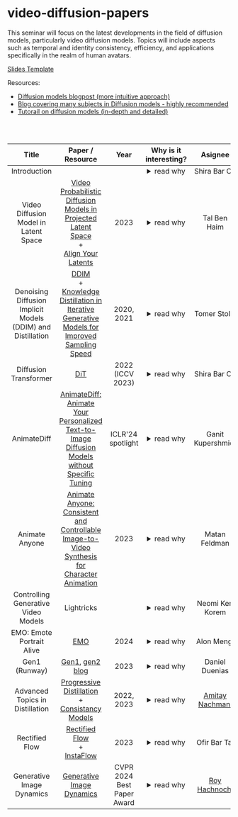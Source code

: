 # video-diffusion-papers
This seminar will focus on the latest developments in the field of diffusion models, particularly video diffusion models. Topics will include aspects such as temporal and identity consistency, efficiency, and applications specifically in the realm of human avatars.

[Slides Template](https://docs.google.com/presentation/d/1ZuFepQjEWgJRPAHN6Ev0tEGTCUb1k2e6qBYnSDnmzDI/edit?usp=sharing)

Resources:
<br>
- [Diffusion models blogpost (more intuitive approach)](https://iclr-blogposts.github.io/2024/blog/diffusion-theory-from-scratch/)
- [Blog covering many subjects in Diffusion models - highly recommended](https://sander.ai/)
- [Tutorail on diffusion models (in-depth and detailed)](https://arxiv.org/pdf/2403.18103)
<br>
<br>

| Title | Paper / Resource | Year | Why is it interesting? |          Asignee          | Recording | Slides
|:---:|:---:|:---:|:---:|:-------------------------:|:---:|:---:|
|Introduction||| <details><summary>read why</summary>Review of key concepts from our previous seminar, followed by a brief overview the new seminar</details> |       Shira Bar On        |[zoom](https://us02web.zoom.us/rec/share/ZAulhoMpQaWp-BOc3wNwYMJ62ocejrQBLoAjFkXt0ti4R5-cP_eMU3E4kNcB2Wb_.PLRAaW3YOh64uu9T)(^gr9RV*^)|[slides](https://docs.google.com/presentation/d/19J0melyX7DEN9HMQLEGHouVIdvGmNrHALqKDik-HgUQ/edit?usp=sharing) |
|Video Diffusion Model in Latent Space|[Video Probabilistic Diffusion Models in Projected Latent Space](https://arxiv.org/abs/2302.07685)<br>+<br>[Align Your Latents](https://arxiv.org/abs/2304.08818)|2023| <details><summary>read why</summary>Example of two different approaches for Video Latent Diffusion Models</details> |       Tal Ben Haim        |[zoom](https://us02web.zoom.us/rec/share/e7CgB-rYnz9qjN5Jroufs55lxJjSM_O8z42idmKUv31H8hdknNeRJ9bcLM_WU84Y.XNnpeFhdbVNCYY20)(mQe@N2^0)|[slides](https://docs.google.com/presentation/d/1asvEZyRZZ9gR_-aFu8EaYUma6EaPv2qwef9co9P7b18/edit?usp=sharing) |
|Denoising Diffusion Implicit Models (DDIM) and Distillation|[DDIM](https://arxiv.org/abs/2010.02502)<br>+<br>[Knowledge Distillation in Iterative Generative Models for Improved Sampling Speed](https://arxiv.org/abs/2101.02388)|2020, 2021| <details><summary>read why</summary>DDIM: paper introducing deterministic sampling, distillation paper lowers the number of sampling steps to one by building on this concept</details> |       Tomer Stolik        |[zoom](https://us02web.zoom.us/rec/share/f_OXEOfKlq3BxRMNUfr6yNW56aL_Lf5aw68ouX2fPe_nImLkGnc3O5dvqrpEmsWQ.usYNx3kU1hqNF-Ly)(Dha$Ue7&)|[slides](https://docs.google.com/presentation/d/1ADU-N3EU3kzqu6X41c3z1agkBLL1bpEXb1k42EAh55M/edit?usp=sharing) |
|Diffusion Transformer|[DiT](https://arxiv.org/abs/2212.09748)|2022 (ICCV 2023)| <details><summary>read why</summary>Replacing the Unet base of the diffusion model with Transformer base, which improves results and the condition control</details> |Shira Bar On|[zoom](https://us02web.zoom.us/rec/share/ukUtCIlnqVFs5oVt315z8dj1RZil5BOCTKnagK6q7QMzo5D7T8oSLJuWwh9XvGPl.VmceGPixwvHey1Zu)(?g16iHvN)|[slides](https://docs.google.com/presentation/d/1ff8LmTMbj8Rg_nTD2-ZeN-vxvZh26FgfrjMsgv_ycMw/edit?usp=sharing) |
|AnimateDiff|[AnimateDiff: Animate Your Personalized Text-to-Image Diffusion Models without Specific Tuning](https://arxiv.org/abs/2307.04725)|ICLR'24 spotlight| <details><summary>read why</summary>Introducing the Idea of converting of-the shelf text-to-image diffusion model to text-to-video diffusion model</details> | Ganit Kupershmidt |[zoom](link)(password)|[slides](link) |
|Animate Anyone|[Animate Anyone: Consistent and Controllable Image-to-Video Synthesis for Character Animation](https://arxiv.org/abs/2311.17117)|2023| <details><summary>read why</summary>Video diffusion for avatar animation, introducing ReferenceNet for identity preservation</details> |   Matan Feldman   |[zoom](link)(password)|[slides](link) |
|Controlling Generative Video Models|Lightricks|| <details><summary>read why</summary>Generating realistic images and videos from text has marked a significant milestone. However, as human beings, our ambitions extend further. We aim not only for visually appealing outcomes but also for enhanced control on the generated outcome. In my talk, I will explore the techniques employed to precisely control model outputs to fulfill our specific requirements at Lightricks</details> |            Neomi Ken Korem            |[zoom](link)(password)|[slides](link) |
|EMO: Emote Portrait Alive|[EMO](https://arxiv.org/abs/2402.17485)|2024| <details><summary>read why</summary>Face Animation using video diffusion models, using one image and audio as inputs</details> |    Alon Mengi     |[zoom](link)(password)|[slides](link) |
|Gen1 (Runway) |[Gen1](https://arxiv.org/abs/2302.03011), [gen2 blog](https://research.runwayml.com/gen2)|2023| <details><summary>read why</summary>Gen 1, 2, and 3 models are among the known video diffusion models</details> |       Daniel Duenias        |[zoom](link)(password)|[slides](link) |
|Advanced Topics in Distillation|[Progressive Distillation](https://arxiv.org/abs/2202.00512)<br>+<br>[Consistancy Models](https://arxiv.org/abs/2303.01469)|2022, 2023| <details><summary>read why</summary>two approaches for lowering the number of sampling steps</details> |       [Amitay Nachmani](link)       |[zoom](link)(password)|[slides](link) |
|Rectified Flow |[Rectified Flow](https://openreview.net/pdf/910c5efa5739a5d2bef83d432da87d3096712ebe.pdf)<br>+<br>[InstaFlow](https://arxiv.org/abs/2309.06380)|2023| <details><summary>read why</summary>Rectified Flow optimizes diffusion models by straightening their transport paths, Instaflow applis this technique</details> |       Ofir Bar Tal       |[zoom](link)(password)|[slides](link) |
|Generative Image Dynamics|[Generative Image Dynamics](https://arxiv.org/abs/2309.07906)|CVPR 2024 Best Paper Award| <details><summary>read why</summary>Using diffusion models to generate image dynamics, using the Fourier domain</details> |   [Roy Hachnochi](https://github.com/roy-hachnochi)   |[zoom](link)(password)|[slides](link) |

